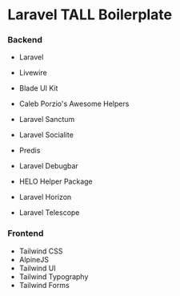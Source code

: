 # Laravel TALL Boilerplate

### Backend
 - Laravel
 - Livewire
 - Blade UI Kit
 - Caleb Porzio's Awesome Helpers
 - Laravel Sanctum
 - Laravel Socialite
 - Predis

 - Laravel Debugbar
 - HELO Helper Package
 - Laravel Horizon
 - Laravel Telescope
 
 ### Frontend
 - Tailwind CSS
 - AlpineJS
 - Tailwind UI
 - Tailwind Typography
 - Tailwind Forms
